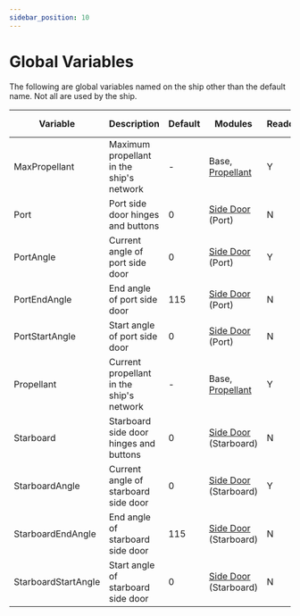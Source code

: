 ```yaml
---
sidebar_position: 10
---
```


# Global Variables

The following are global variables named on the ship other than the default name.
Not all are used by the ship.

| Variable | Description | Default |Modules | Readonly? | Used? | Mapped To |
|---|---|---|---|---|---|---|
| MaxPropellant | Maximum propellant in the ship's network | - | Base, [Propellant](./body-section/modules/utility#propellant-modules) | Y | Y | - |
| Port | Port side door hinges and buttons | 0 | [Side Door](./body-section/modules/hull#side-door-modules) (Port) | N | Y | - |
| PortAngle | Current angle of port side door | 0 | [Side Door](./body-section/modules/hull#side-door-modules) (Port) | Y | N | - |
| PortEndAngle | End angle of port side door | 115 | [Side Door](./body-section/modules/hull#side-door-modules) (Port) | N | N | - |
| PortStartAngle | Start angle of port side door | 0 | [Side Door](./body-section/modules/hull#side-door-modules) (Port) | N | N | - |
| Propellant | Current propellant in the ship's network | - | Base, [Propellant](./body-section/modules/utility#propellant-modules) | Y | Y | - |
| Starboard | Starboard side door hinges and buttons | 0 | [Side Door](./body-section/modules/hull#side-door-modules) (Starboard) | N | Y | - |
| StarboardAngle | Current angle of starboard side door | 0 | [Side Door](./body-section/modules/hull#side-door-modules) (Starboard) | Y | N | - |
| StarboardEndAngle | End angle of starboard side door | 115 | [Side Door](./body-section/modules/hull#side-door-modules) (Starboard) | N | N | - |
| StarboardStartAngle | Start angle of starboard side door | 0 | [Side Door](./body-section/modules/hull#side-door-modules) (Starboard) | N | N | - |
